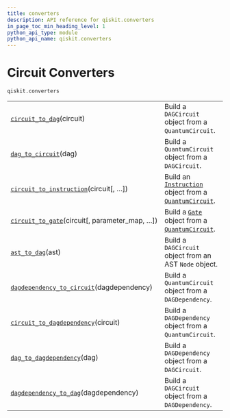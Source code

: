 ```yaml
---
title: converters
description: API reference for qiskit.converters
in_page_toc_min_heading_level: 1
python_api_type: module
python_api_name: qiskit.converters
---
```


<span id="module-qiskit.converters" />

<span id="qiskit-converters" />

# Circuit Converters

<span id="module-qiskit.converters" />

`qiskit.converters`

|                                                                                                                                      |                                                                                                                                                                                    |
| ------------------------------------------------------------------------------------------------------------------------------------ | ---------------------------------------------------------------------------------------------------------------------------------------------------------------------------------- |
| [`circuit_to_dag`](qiskit.converters.circuit_to_dag "qiskit.converters.circuit_to_dag")(circuit)                                     | Build a `DAGCircuit` object from a `QuantumCircuit`.                                                                                                                               |
| [`dag_to_circuit`](qiskit.converters.dag_to_circuit "qiskit.converters.dag_to_circuit")(dag)                                         | Build a `QuantumCircuit` object from a `DAGCircuit`.                                                                                                                               |
| [`circuit_to_instruction`](qiskit.converters.circuit_to_instruction "qiskit.converters.circuit_to_instruction")(circuit\[, …])       | Build an [`Instruction`](qiskit.circuit.Instruction "qiskit.circuit.Instruction") object from a [`QuantumCircuit`](qiskit.circuit.QuantumCircuit "qiskit.circuit.QuantumCircuit"). |
| [`circuit_to_gate`](qiskit.converters.circuit_to_gate "qiskit.converters.circuit_to_gate")(circuit\[, parameter\_map, …])            | Build a [`Gate`](qiskit.circuit.Gate "qiskit.circuit.Gate") object from a [`QuantumCircuit`](qiskit.circuit.QuantumCircuit "qiskit.circuit.QuantumCircuit").                       |
| [`ast_to_dag`](qiskit.converters.ast_to_dag "qiskit.converters.ast_to_dag")(ast)                                                     | Build a `DAGCircuit` object from an AST `Node` object.                                                                                                                             |
| [`dagdependency_to_circuit`](qiskit.converters.dagdependency_to_circuit "qiskit.converters.dagdependency_to_circuit")(dagdependency) | Build a `QuantumCircuit` object from a `DAGDependency`.                                                                                                                            |
| [`circuit_to_dagdependency`](qiskit.converters.circuit_to_dagdependency "qiskit.converters.circuit_to_dagdependency")(circuit)       | Build a `DAGDependency` object from a `QuantumCircuit`.                                                                                                                            |
| [`dag_to_dagdependency`](qiskit.converters.dag_to_dagdependency "qiskit.converters.dag_to_dagdependency")(dag)                       | Build a `DAGDependency` object from a `DAGCircuit`.                                                                                                                                |
| [`dagdependency_to_dag`](qiskit.converters.dagdependency_to_dag "qiskit.converters.dagdependency_to_dag")(dagdependency)             | Build a `DAGCircuit` object from a `DAGDependency`.                                                                                                                                |

